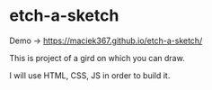 # etch-a-sketch

Demo -> https://maciek367.github.io/etch-a-sketch/

This is project of a gird on which you can draw.

I will use HTML, CSS, JS in order to build it.
